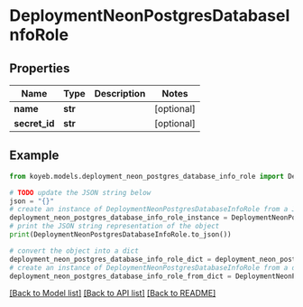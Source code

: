 # DeploymentNeonPostgresDatabaseInfoRole


## Properties

Name | Type | Description | Notes
------------ | ------------- | ------------- | -------------
**name** | **str** |  | [optional] 
**secret_id** | **str** |  | [optional] 

## Example

```python
from koyeb.models.deployment_neon_postgres_database_info_role import DeploymentNeonPostgresDatabaseInfoRole

# TODO update the JSON string below
json = "{}"
# create an instance of DeploymentNeonPostgresDatabaseInfoRole from a JSON string
deployment_neon_postgres_database_info_role_instance = DeploymentNeonPostgresDatabaseInfoRole.from_json(json)
# print the JSON string representation of the object
print(DeploymentNeonPostgresDatabaseInfoRole.to_json())

# convert the object into a dict
deployment_neon_postgres_database_info_role_dict = deployment_neon_postgres_database_info_role_instance.to_dict()
# create an instance of DeploymentNeonPostgresDatabaseInfoRole from a dict
deployment_neon_postgres_database_info_role_from_dict = DeploymentNeonPostgresDatabaseInfoRole.from_dict(deployment_neon_postgres_database_info_role_dict)
```
[[Back to Model list]](../README.md#documentation-for-models) [[Back to API list]](../README.md#documentation-for-api-endpoints) [[Back to README]](../README.md)



